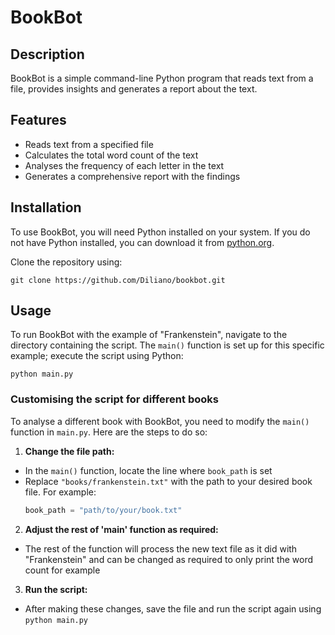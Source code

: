 # BookBot

## Description

BookBot is a simple command-line Python program that reads text from a file, provides insights and generates a report about the text.

## Features

-   Reads text from a specified file
-   Calculates the total word count of the text
-   Analyses the frequency of each letter in the text
-   Generates a comprehensive report with the findings

## Installation

To use BookBot, you will need Python installed on your system. If you do not have Python installed, you can download it from [python.org](https://www.python.org/downloads/).

Clone the repository using:

`git clone https://github.com/Diliano/bookbot.git`

## Usage

To run BookBot with the example of "Frankenstein", navigate to the directory containing the script. The `main()` function is set up for this specific example; execute the script using Python:

`python main.py`

### Customising the script for different books

To analyse a different book with BookBot, you need to modify the `main()` function in `main.py`. Here are the steps to do so:

1. **Change the file path:**
-   In the `main()` function, locate the line where `book_path` is set
-   Replace `"books/frankenstein.txt"` with the path to your desired book file. For example:
    ```Python
    book_path = "path/to/your/book.txt"
    ```

2. **Adjust the rest of 'main' function as required:**
-   The rest of the function will process the new text file as it did with "Frankenstein" and can be changed as required to only print the word count for example

3. **Run the script:**
-   After making these changes, save the file and run the script again using `python main.py`